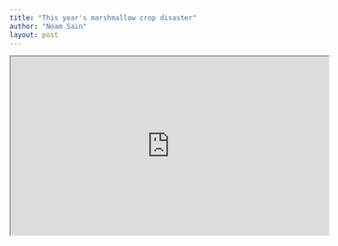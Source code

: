 ```yaml
---
title: "This year's marshmallow crop disaster"
author: "Noam Sain"
layout: post
---
```


<iframe width="560" height="315" src="https://www.youtube.com/embed/yflTu150QZw" title="Marshmallow Farming" allowfullscreen></iframe>
